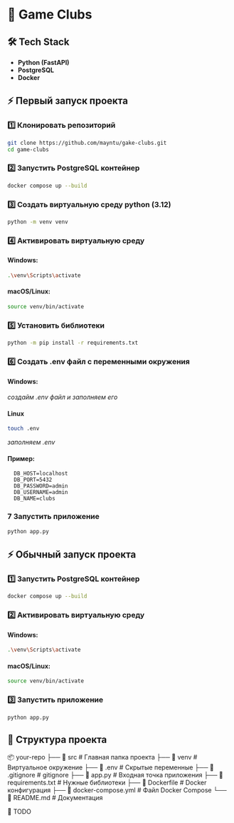 # 🚀 Game Clubs

## 🛠️ Tech Stack

 - **Python (FastAPI)**
 - **PostgreSQL**
 - **Docker**

## ⚡ Первый запуск проекта

### 1️⃣ Клонировать репозиторий

```sh
git clone https://github.com/mayntu/gake-clubs.git
cd game-clubs
```

### 2️⃣ Запустить PostgreSQL контейнер

```sh
docker compose up --build
```

### 3️⃣ Создать виртуальную среду python (3.12)

```sh
python -m venv venv
```

### 4️⃣ Активировать виртуальную среду

#### Windows:

```sh
.\venv\Scripts\activate
```

#### macOS/Linux:

```sh
source venv/bin/activate
```

### 5️⃣ Установить библиотеки

```sh
python -m pip install -r requirements.txt
```

### 6️⃣ Создать .env файл с переменными окружения

#### Windows: 

_создайм .env файл и заполняем его_

#### Linux

```sh
touch .env
```

_заполняем .env_

#### Пример:

```
  DB_HOST=localhost
  DB_PORT=5432
  DB_PASSWORD=admin
  DB_USERNAME=admin
  DB_NAME=clubs
```

### 7️ Запустить приложение

```sh
python app.py
```

## ⚡ Обычный запуск проекта

### 1️⃣ Запустить PostgreSQL контейнер

```sh
docker compose up --build
```

### 2️⃣ Активировать виртуальную среду

#### Windows:

```sh
.\venv\Scripts\activate
```

#### macOS/Linux:

```sh
source venv/bin/activate
```

### 3️⃣ Запустить приложение

```sh
python app.py
```

## 📂 Структура проекта

📦 your-repo
├── 📁 src                # Главная папка проекта
├── 📁 venv               # Виртуальное окружение
├── 📄 .env               # Скрытые переменные
├── 📄 .gitignore         # gitignore
├── 📄 app.py             # Входная точка приложения
├── 📄 requirements.txt   # Нужные библиотеки
├── 📄 Dockerfile         # Docker конфигурация
├── 📄 docker-compose.yml # Файл Docker Compose
└── 📄 README.md          # Документация

📝 TODO


